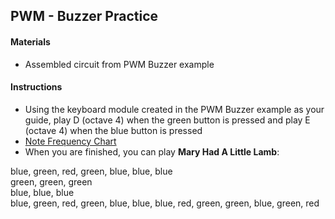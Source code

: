 ## PWM - Buzzer Practice

#### Materials
 - Assembled circuit from PWM Buzzer example

#### Instructions
 - Using the keyboard module created in the PWM Buzzer example as your guide, play D (octave 4) when the green button is pressed and play E (octave 4) when the blue button is pressed
 - [Note Frequency Chart](NoteFrequencyChart.pdf)
 - When you are finished, you can play **Mary Had A Little Lamb**:
 
blue, green, red, green, blue, blue, blue<br>
green, green, green<br>
blue, blue, blue<br>
blue, green, red, green, blue, blue, blue, red, green, green, blue, green, red
 
